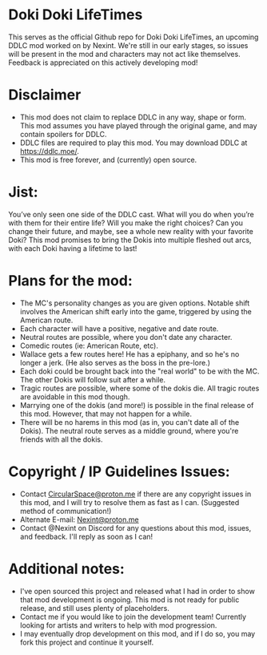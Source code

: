 # Doki Doki LifeTimes

This serves as the official Github repo for Doki Doki LifeTimes, an upcoming DDLC mod worked on by Nexint. We're still in our early stages, so issues will be present in the mod and characters may not act like themselves. Feedback is appreciated on this actively developing mod!

# Disclaimer
- This mod does not claim to replace DDLC in any way, shape or form. This mod assumes you have played through the original game, and may contain spoilers for DDLC.
- DDLC files are required to play this mod. You may download DDLC at https://ddlc.moe/.
- This mod is free forever, and (currently) open source.

# Jist:

You’ve only seen one side of the DDLC cast. What will you do when you’re with them for their entire life? Will you make the right choices? Can you change their future, and maybe, see a whole new reality with your favorite Doki? This mod promises to bring the Dokis into multiple fleshed out arcs, with each Doki having a lifetime to last!

# Plans for the mod:
- The MC's personality changes as you are given options. Notable shift involves the American shift early into the game, triggered by using the American route.
- Each character will have a positive, negative and date route.
- Neutral routes are possible, where you don't date any character.
- Comedic routes (ie: American Route, etc).
- Wallace gets a few routes here! He has a epiphany, and so he's no longer a jerk. (He also serves as the boss in the pre-lore.)
- Each doki could be brought back into the "real world" to be with the MC. The other Dokis will follow suit after a while.
- Tragic routes are possible, where some of the dokis die. All tragic routes are avoidable in this mod though.
- Marrying one of the dokis (and more!) is possible in the final release of this mod. However, that may not happen for a while.
- There will be no harems in this mod (as in, you can't date all of the Dokis). The neutral route serves as a middle ground, where you're friends with all the dokis.

# Copyright / IP Guidelines Issues:
- Contact CircularSpace@proton.me if there are any copyright issues in this mod, and I will try to resolve them as fast as I can. (Suggested method of communication!)
- Alternate E-mail: Nexint@proton.me
- Contact @Nexint on Discord for any questions about this mod, issues, and feedback. I'll reply as soon as I can!

# Additional notes:
- I've open sourced this project and released what I had in order to show that mod development is ongoing. This mod is not ready for public release, and still uses plenty of placeholders.
- Contact me if you would like to join the development team! Currently looking for artists and writers to help with mod progression.
- I may eventually drop development on this mod, and if I do so, you may fork this project and continue it yourself.